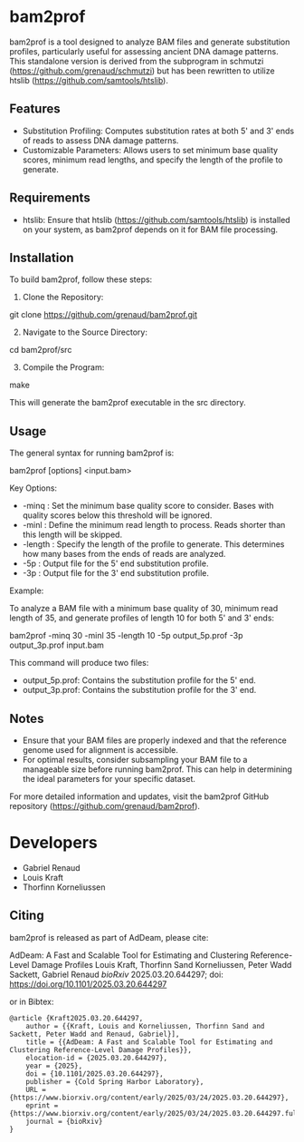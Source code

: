 
# bam2prof

bam2prof is a tool designed to analyze BAM files and generate substitution profiles, particularly useful for assessing ancient DNA damage patterns. This standalone version is derived from the subprogram in schmutzi (https://github.com/grenaud/schmutzi) but has been rewritten to utilize htslib (https://github.com/samtools/htslib).

## Features

- Substitution Profiling: Computes substitution rates at both 5' and 3' ends of reads to assess DNA damage patterns.
- Customizable Parameters: Allows users to set minimum base quality scores, minimum read lengths, and specify the length of the profile to generate.

## Requirements

- htslib: Ensure that htslib (https://github.com/samtools/htslib) is installed on your system, as bam2prof depends on it for BAM file processing.

## Installation

To build bam2prof, follow these steps:

1. Clone the Repository:

git clone https://github.com/grenaud/bam2prof.git

2. Navigate to the Source Directory:

cd bam2prof/src

3. Compile the Program:

make

This will generate the bam2prof executable in the src directory.

## Usage

The general syntax for running bam2prof is:

bam2prof [options] <input.bam>

Key Options:

- -minq <int>: Set the minimum base quality score to consider. Bases with quality scores below this threshold will be ignored.
- -minl <int>: Define the minimum read length to process. Reads shorter than this length will be skipped.
- -length <int>: Specify the length of the profile to generate. This determines how many bases from the ends of reads are analyzed.
- -5p <file>: Output file for the 5' end substitution profile.
- -3p <file>: Output file for the 3' end substitution profile.

Example:

To analyze a BAM file with a minimum base quality of 30, minimum read length of 35, and generate profiles of length 10 for both 5' and 3' ends:

bam2prof -minq 30 -minl 35 -length 10 -5p output_5p.prof -3p output_3p.prof input.bam

This command will produce two files:

- output_5p.prof: Contains the substitution profile for the 5' end.
- output_3p.prof: Contains the substitution profile for the 3' end.

## Notes

- Ensure that your BAM files are properly indexed and that the reference genome used for alignment is accessible.
- For optimal results, consider subsampling your BAM file to a manageable size before running bam2prof. This can help in determining the ideal parameters for your specific dataset.

For more detailed information and updates, visit the bam2prof GitHub repository (https://github.com/grenaud/bam2prof).


# Developers 

- Gabriel Renaud
- Louis Kraft
- Thorfinn Korneliussen




## Citing

bam2prof is released as part of AdDeam, please cite:

AdDeam: A Fast and Scalable Tool for Estimating and Clustering Reference-Level Damage Profiles Louis Kraft, Thorfinn Sand Korneliussen, Peter Wadd Sackett, Gabriel Renaud *bioRxiv* 2025.03.20.644297; doi: https://doi.org/10.1101/2025.03.20.644297

or in Bibtex:

    @article {Kraft2025.03.20.644297,
    	author = {{Kraft, Louis and Korneliussen, Thorfinn Sand and Sackett, Peter Wadd and Renaud, Gabriel}], 
 	    title = {{AdDeam: A Fast and Scalable Tool for Estimating and Clustering Reference-Level Damage Profiles}},
	    elocation-id = {2025.03.20.644297},
	    year = {2025},
	    doi = {10.1101/2025.03.20.644297},
	    publisher = {Cold Spring Harbor Laboratory},	   
	    URL = {https://www.biorxiv.org/content/early/2025/03/24/2025.03.20.644297},
	    eprint = {https://www.biorxiv.org/content/early/2025/03/24/2025.03.20.644297.full.pdf},
	    journal = {bioRxiv}
    }
